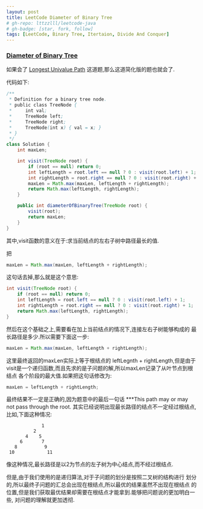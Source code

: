 ```yaml
---
layout: post
title: LeetCode Diameter of Binary Tree
# gh-repo: lttzzlll/leetcode-java
# gh-badge: [star, fork, follow]
tags: [LeetCode, Binary Tree, Itertaion, Divide And Conquer]
---
```


### [Diameter of Binary Tree](https://leetcode.com/problems/diameter-of-binary-tree/description/)


如果会了 [Longest Univalue Path](https://leetcode.com/problems/longest-univalue-path/description/)
这道题,那么这道简化版的题也就会了.

代码如下:

```Java
/**
 * Definition for a binary tree node.
 * public class TreeNode {
 *     int val;
 *     TreeNode left;
 *     TreeNode right;
 *     TreeNode(int x) { val = x; }
 * }
 */
class Solution {
    int maxLen;

    int visit(TreeNode root) {
        if (root == null) return 0;
        int leftLength = root.left == null ? 0 : visit(root.left) + 1;
        int rightLength = root.right == null ? 0 : visit(root.right) + 1;
        maxLen = Math.max(maxLen, leftLength + rightLength);
        return Math.max(leftLength, rightLength);
    }

    public int diameterOfBinaryTree(TreeNode root) {
        visit(root);
        return maxLen;
    }
}
```

其中,visit函数的意义在于:求当前结点的左右子树中路径最长的值.

把
```Java
maxLen = Math.max(maxLen, leftLength + rightLength);
```
这句话去掉,那么就是这个意思:

```Java
int visit(TreeNode root) {
    if (root == null) return 0;
    int leftLength = root.left == null ? 0 : visit(root.left) + 1;
    int rightLength = root.right == null ? 0 : visit(root.right) + 1;
    return Math.max(leftLength, rightLength);
}
```

然后在这个基础之上,需要看在加上当前结点的情况下,连接左右子树能够构成的
最长路径是多少.所以需要下面这一步:

```Java
maxLen = Math.max(maxLen, leftLength + rightLength);
```

这里最终返回的maxLen实际上等于根结点的 leftLegnth + rightLength,但是由于
visit是一个递归函数,而且先求的是子问题的解,所以maxLen记录了从叶节点到根结点
各个阶段的最大值.如果把这句话修改为:

```Java
maxLen = leftLength + rightLength;
```

最终结果不一定是正确的,因为题意中的最后一句话
***This path may or may not pass through the root.
其实已经说明出现最长路径的结点不一定经过根结点,比如,下面这种情况:

```
             1
          2
       4    5
     6       7
   8          9
 10            11
```

像这种情况,最长路径是以2为节点的左子树为中心结点,而不经过根结点.

但是,由于我们使用的是递归算法,对于子问题的划分是按照二叉树的结构进行
划分的,所以最终子问题的汇总会出现在根结点,所以最优的结果虽然不出现在根结点
的位置,但是我们获取最优结果却需要在根结点才能拿到.能够把问题说的更加明白一些,
对问题的理解就更加透彻.
